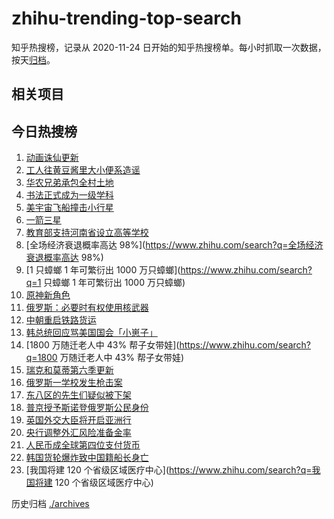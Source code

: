 # zhihu-trending-top-search

知乎热搜榜，记录从 2020-11-24 日开始的知乎热搜榜单。每小时抓取一次数据，按天[归档](./archives)。

## 相关项目

## 今日热搜榜

<!-- BEGIN -->
<!-- 最后更新时间 Tue Sep 27 2022 18:19:17 GMT+0800 (China Standard Time) -->

1. [动画诛仙更新](https://www.zhihu.com/search?q=动画诛仙更新)
1. [工人往黄豆酱里大小便系造谣](https://www.zhihu.com/search?q=工人往黄豆酱里大小便系造谣)
1. [华农兄弟承包全村土地](https://www.zhihu.com/search?q=华农兄弟承包全村土地)
1. [书法正式成为一级学科](https://www.zhihu.com/search?q=书法正式成为一级学科)
1. [美宇宙飞船撞击小行星](https://www.zhihu.com/search?q=美宇宙飞船撞击小行星)
1. [一箭三星](https://www.zhihu.com/search?q=一箭三星)
1. [教育部支持河南省设立高等学校](https://www.zhihu.com/search?q=教育部支持河南省设立高等学校)
1. [全场经济衰退概率高达 98%](https://www.zhihu.com/search?q=全场经济衰退概率高达 98%)
1. [1 只蟑螂 1 年可繁衍出 1000 万只蟑螂](https://www.zhihu.com/search?q=1 只蟑螂 1 年可繁衍出 1000
   万只蟑螂)
1. [原神新角色](https://www.zhihu.com/search?q=原神新角色)
1. [俄罗斯：必要时有权使用核武器](https://www.zhihu.com/search?q=俄罗斯：必要时有权使用核武器)
1. [中朝重启铁路货运](https://www.zhihu.com/search?q=中朝重启铁路货运)
1. [韩总统回应骂美国国会「小崽子」](https://www.zhihu.com/search?q=韩总统回应骂美国国会「小崽子」)
1. [1800 万随迁老人中 43% 帮子女带娃](https://www.zhihu.com/search?q=1800 万随迁老人中 43% 帮子女带娃)
1. [瑞克和莫蒂第六季更新](https://www.zhihu.com/search?q=瑞克和莫蒂第六季更新)
1. [俄罗斯一学校发生枪击案](https://www.zhihu.com/search?q=俄罗斯一学校发生枪击案)
1. [东八区的先生们疑似被下架](https://www.zhihu.com/search?q=东八区的先生们疑似被下架)
1. [普京授予斯诺登俄罗斯公民身份](https://www.zhihu.com/search?q=普京授予斯诺登俄罗斯公民身份)
1. [英国外交大臣将开启亚洲行](https://www.zhihu.com/search?q=英国外交大臣将开启亚洲行)
1. [央行调整外汇风险准备金率](https://www.zhihu.com/search?q=央行调整外汇风险准备金率)
1. [人民币成全球第四位支付货币](https://www.zhihu.com/search?q=人民币成全球第四位支付货币)
1. [韩国货轮爆炸致中国籍船长身亡](https://www.zhihu.com/search?q=韩国货轮爆炸致中国籍船长身亡)
1. [我国将建 120 个省级区域医疗中心](https://www.zhihu.com/search?q=我国将建 120 个省级区域医疗中心)

<!-- END -->

历史归档 [./archives](./archives)
